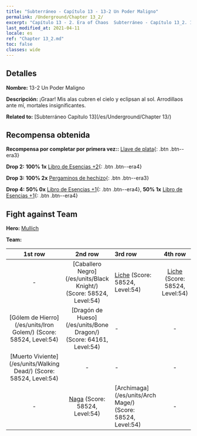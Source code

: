```yaml
---
title: "Subterráneo - Capítulo 13 - 13-2 Un Poder Maligno"
permalink: /Underground/Chapter 13_2/
excerpt: "Capítulo 13 - 2. Era of Chaos  Subterráneo - Capítulo 13_2. 13-2 Un Poder Maligno"
last_modified_at: 2021-04-11
locale: es
ref: "Chapter 13_2.md"
toc: false
classes: wide
---
```


## Detalles

 **Nombre:** 13-2 Un Poder Maligno

 **Descripción:** ¡Graar! Mis alas cubren el cielo y eclipsan al sol. Arrodillaos ante mí, mortales insignificantes.

 **Related to:** [Subterráneo Capítulo 13](/es/Underground/Chapter 13/)

## Recompensa obtenida

 **Recompensa por completar por primera vez::** [Llave de plata](/es/Items/con_693/){: .btn .btn--era3}

 **Drop 2:** **100% 1x** [Libro de Esencias +2](/es/Items/mat_53/){: .btn .btn--era4}

 **Drop 3:** **100% 2x** [Pergaminos de hechizo](/es/Items/con_694/){: .btn .btn--era3}

 **Drop 4:** **50% 0x** [Libro de Esencias +1](/es/Items/mat_46/){: .btn .btn--era4}, **50% 1x** [Libro de Esencias +1](/es/Items/mat_46/){: .btn .btn--era4}


## Fight against Team
 **Hero:** [Mullich](/es/heroes/Mullich/)

 **Team:**


  | 1st row | 2nd row | 3rd row | 4th row |
  |:----:|:----:|:----|:----:|
  | - | [Caballero Negro](/es/units/Black Knight/) (Score: 58524, Level:54)  | [Liche](/es/units/Lich/) (Score: 58524, Level:54)  | [Liche](/es/units/Lich/) (Score: 58524, Level:54)  |
  | [Gólem de Hierro](/es/units/Iron Golem/) (Score: 58524, Level:54)  | [Dragón de Hueso](/es/units/Bone Dragon/) (Score: 64161, Level:54)  | - | - |
  | [Muerto Viviente](/es/units/Walking Dead/) (Score: 58524, Level:54)  | - | - | - |
  | - | [Naga](/es/units/Naga/) (Score: 58524, Level:54)  | [Archimaga](/es/units/Arch Mage/) (Score: 58524, Level:54)  | - |


